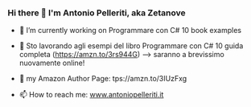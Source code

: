 ### Hi there 👋 I'm Antonio Pelleriti, aka Zetanove

- 🔭 I’m currently working on Programmare con C# 10 book examples
- 🔭 Sto lavorando agli esempi del libro Programmare con C# 10 guida completa (https://amzn.to/3rs944G) --> saranno a brevissimo nuovamente online!

- 🌱 my Amazon Author Page: tps://amzn.to/3IUzFxg
- 📫 How to reach me: www.antoniopelleriti.it

<!--
**zetanove/zetanove** is a ✨ _special_ ✨ repository because its `README.md` (this file) appears on your GitHub profile.

Here are some ideas to get you started:

- 🔭 I’m currently working on ...
- 🌱 I’m currently learning ...
- 👯 I’m looking to collaborate on ...
- 🤔 I’m looking for help with ...
- 💬 Ask me about ...
- 📫 How to reach me: ...
- 😄 Pronouns: ...
- ⚡ Fun fact: ...
-->
